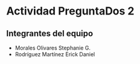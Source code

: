 # Actividad PreguntaDos 2
## Integrantes del equipo 
- Morales Olivares Stephanie G.
- Rodríguez Martínez Erick Daniel
